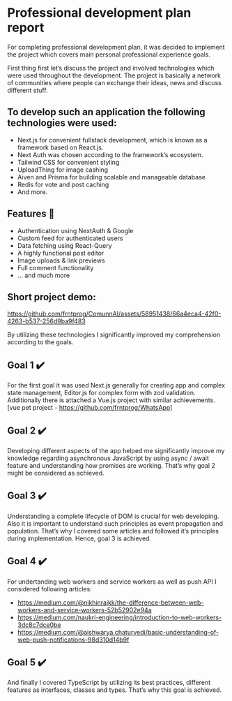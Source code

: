 # Professional development plan report

For completing professional development plan, it was decided to implement the project which covers main personal professional experience goals.

First thing first let’s discuss the project and involved technologies which were used throughout the development. 
The project is basically a network of communities where people can exchange their ideas, news and discuss different stuff.

## To develop such an application the following technologies were used:
 - Next.js for convenient fullstack development, which is known as a framework based on React.js. 
 - Next Auth was chosen according to the framework’s ecosystem.
 - Tailwind CSS for convenient styling
 - UploadThing for image cashing
 - Aiven and Prisma for building scalable and manageable database
 - Redis for vote and post caching 
 - And more.

## Features 🚀
- Authentication using NextAuth & Google
- Custom feed for authenticated users
- Data fetching using React-Query
- A highly functional post editor
- Image uploads & link previews
- Full comment functionality
- ... and much more

## Short project demo: 

https://github.com/frntprog/ComunnAI/assets/58951438/66a4eca4-42f0-4263-b537-256d9ba9f483

By utilizing these technologies I significantly improved my comprehension according to the goals.

## Goal 1 ✔️
For the first goal it was used Next.js generally for creating app and complex state management, Editor.js for complex form with zod validation. Additionally there is attached a Vue.js project with similar achievements. [vue pet project - https://github.com/frntprog/WhatsApp]
## Goal 2 ✔️
Developing different aspects of the app helped me significantly improve my knowledge regarding asynchronous JavaScript by using async / await feature and understanding how promises are working. That’s why goal 2 might be considered as achieved.
## Goal 3 ✔️
Understanding a complete lifecycle of DOM is crucial for web developing. Also it is important to understand such principles as event propagation and population. That’s why I covered some articles and followed it’s principles during implementation. Hence, goal 3 is achieved.
## Goal 4 ✔️
For undertanding web workers and service workers as well as push API I considered following articles:
- https://medium.com/@nikhinrajkk/the-difference-between-web-workers-and-service-workers-52b52902e94a
- https://medium.com/naukri-engineering/introduction-to-web-workers-3dc8c7dce0be
- https://medium.com/@aishwarya.chaturvedi/basic-understanding-of-web-push-notifications-98d310d14b9f
## Goal 5 ✔️
And finally I covered TypeScript by utilizing its best practices, different features as interfaces, classes and types. That’s why this goal is achieved.

